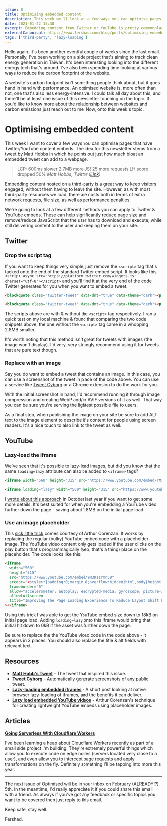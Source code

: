 ```yaml
---
issue: 8
title: Optimising embedded content
description: This week we'll look at a few ways you can optimise pages on your websites that have Twitter/YouTube content embedded within.
date: 2021-01-22 15:30
excerpt: Embedding content from Twitter or YouTube is pretty commonplace these days. However, the code these services provide isn't always the most optimised. This week we'll look at a few ways you can optimise pages on your websites that have Twitter/YouTube content embedded within.
externalCanonical: https://www.fershad.com/blog/posts/optimising-embedded-content
tags: ['third-party', 'lazy-loading']
---
```

Hello again. It's been another eventful couple of weeks since the last email. Personally, I've been working on a side project that's aiming to track clean energy generation in Taiwan. It's been interesting looking into the different energy tech that's around. I've also been spending time looking at various ways to reduce the carbon footprint of the website.

A website's carbon footprint isn't something people think about, but it goes hand in hand with performance. An optimised website is, more often than not, one that's also less energy-intensive. I could talk all day about this, and there'll be at least one issue of this newsletter touching on the topic. If you'd like to know more about the relationship between websites and carbon emissions just reach out to me. Now, onto this week's topic.

# Optimising embedded content

This week I want to cover a few ways you can optimise pages that have Twitter/YouTube content embeds. The idea for this newsletter stems from a tweet by Matt Hobbs in which he points out just how much bloat an embedded tweet can add to a webpage.

> LCP: 600ms slower
> 2.7MB more JS!
> 25 more requests
> LH score dropped 50%
> *Matt Hobbs, Twitter ([Link](https://twitter.com/TheRealNooshu/status/1350578919389470721))*

Embedding content hosted on a third-party is a great way to keep visitors engaged, without them having to leave the site. However, as with most third-party resources we load, there are costs both in terms of extra network requests, file size, as well as performance penalties.

We're going to look at a few different methods you can apply to Twitter & YouTube embeds. These can help significantly reduce page size and remove/reduce JavaScript that the user has to download and execute, while still delivering content to the user and keeping them on your site.

## Twitter

### Drop the script tag

If you want to keep things very simple, just remove the `<script>` tag that's tacked onto the end of the standard Twitter embed script. It looks like this `<script async src="https://platform.twitter.com/widgets.js" charset="utf-8"></script>` and you'll find it at the very end of the code Twitter generates for you when you want to embed a tweet.

```html
<blockquote class="twitter-tweet" data-dnt="true" data-theme="dark"><p lang="en" dir="ltr">Bernie...go home already <a href="https://t.co/Ok1WpgjgJS">pic.twitter.com/Ok1WpgjgJS</a></p>&mdash; The Daily Show (@TheDailyShow) <a href="https://twitter.com/TheDailyShow/status/1352074243911999489?ref_src=twsrc%5Etfw">January 21, 2021</a></blockquote> <script async src="https://platform.twitter.com/widgets.js" charset="utf-8"></script>
```

```html
<blockquote class="twitter-tweet" data-dnt="true" data-theme="dark"><p lang="en" dir="ltr">Bernie...go home already <a href="https://t.co/Ok1WpgjgJS">pic.twitter.com/Ok1WpgjgJS</a></p>&mdash; The Daily Show (@TheDailyShow) <a href="https://twitter.com/TheDailyShow/status/1352074243911999489?ref_src=twsrc%5Etfw">January 21, 2021</a></blockquote>
```

The scripts above are with & without the `<script>` tag respectively. I ran a quick test on my local machine & found that comparing the two code snippets above, the one without the `<script>` tag came in a whopping 2.8MB smaller.

It's worth noting that this method isn't great for tweets with images (the image won't display). I'd very, very strongly recommend using it for tweets that are pure text though.

### Replace with an image

Say you do want to embed a tweet that contains an image. In this case, you can use a screenshot of the tweet in place of the code above. You can use a service like [Tweet Cyborg](https://tweetcyborg.com/) or a Chrome extension to do the work for you.

With the initial screenshot in hand, I'd recommend running it through image compression and creating WebP and/or AVIF versions of it as well. That way you can be sure you're serving the lightest possible file to users.

As a final step, when publishing the image on your site be sure to add ALT text to the image element to describe it's content for people using screen readers. It's a nice touch to also link to the tweet as well.

## YouTube

### Lazy-load the iframe

We've seen that it's possible to lazy-load images, but did you know that the same `loading=lazy` attribute can also be added to `<iframe>` tags?

```html
<iframe width="560" height="315" src="https://www.youtube.com/embed/YM3KszYmn58" frameborder="0" allow="accelerometer; autoplay; clipboard-write; encrypted-media; gyroscope; picture-in-picture" allowfullscreen></iframe>
```

```html
<iframe loading="lazy" width="560" height="315" src="https://www.youtube.com/embed/YM3KszYmn58" frameborder="0" allow="accelerometer; autoplay; clipboard-write; encrypted-media; gyroscope; picture-in-picture" allowfullscreen></iframe>
```

I [wrote about this approach](https://www.fershad.com/blog/posts/lazy-loading-embedded-iframes/) in October last year if you want to get some more details. It's best suited for when you're embedding a YouTube video further down the page - saving about 1.8MB on the initial page load.

### Use an image placeholder

This [sick little trick](https://css-tricks.com/lazy-load-embedded-youtube-videos/) comes courtesy of Arthur Corenzan. It works by replacing the regular (bulky) YouTube embed code with a placeholder image. The YouTube video content only gets loaded if the user clicks on the play button that's programmagically (yep, that's a thing) place on the placeholder. The code looks like this:

```html
<iframe
  width="560"
  height="315"
  src="https://www.youtube.com/embed/YM3KszYmn58"
  srcdoc="<style>*{padding:0;margin:0;overflow:hidden}html,body{height:100%}img,span{position:absolute;width:100%;top:0;bottom:0;margin:auto}span{height:1.5em;text-align:center;font:48px/1.5 sans-serif;color:white;text-shadow:0 0 0.5em black}</style><a href=https://www.youtube.com/embed/YM3KszYmn58?autoplay=1><img src=https://img.youtube.com/vi/YM3KszYmn58/hqdefault.jpg alt='Improving The Page Loading Experience To Reduce Layout Shift by Jen Simmons'><span>▶</span></a>"
  frameborder="0"
  allow="accelerometer; autoplay; encrypted-media; gyroscope; picture-in-picture"
  allowfullscreen
  title="Improving The Page Loading Experience To Reduce Layout Shift by Jen Simmons"
></iframe>
```

Using this trick I was able to get the YouTube embed size down to 18kB on initial page load. Adding `loading=lazy` onto this iframe would bring that initial hit down to 0kB if the asset was further down the page.

Be sure to replace the the YouTube video code in the code above - it appears in 3 places. You should also replace the title & alt fields with relevant text.

## Resources

- **[Matt Hobb's Tweet](https://twitter.com/TheRealNooshu/status/1350578919389470721)**  - The tweet that inspired this issue.
- **[Tweet Cyborg](https://tweetcyborg.com/)** - Automatically generate screenshots of any public tweet.
- **[Lazy-loading embedded iframes](https://www.fershad.com/blog/posts/lazy-loading-embedded-iframes/)** - A short post looking at native browser lazy-loading of iframes, and the benefits it can deliver.
- **[Lazy load embedded YouTube videos](https://css-tricks.com/lazy-load-embedded-youtube-videos/)** - Arthur Corenzan's technique for creating lightweight YouTube embeds using placeholder images.

## Articles

**[Going Serverless With Cloudflare Workers](https://www.smashingmagazine.com/2019/04/cloudflare-workers-serverless/)**

I've been learning a heap about Cloudflare Workers recently as part of a small side project I'm building. They're extremely powerful things which allow you to execute code on edge nodes (servers located very close to a user), and even allow you to intercept page requests and apply transformations on the fly. Definitely something I'll be tapping into more this year.

---

The next issue of Optimised will be in your inbox on February (ALREADY!?) 5th. In the meantime, I'd really appreciate it if you could share this email with a friend. As always if you've got any feedback or specific topics you want to be covered then just reply to this email.

Keep safe, stay well.

Fershad.
